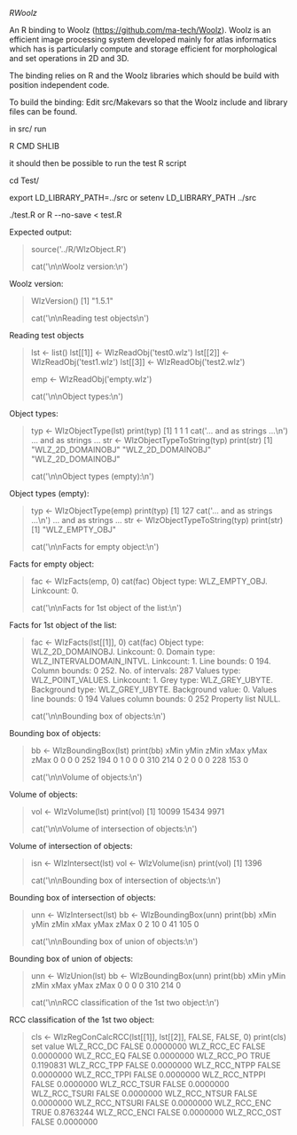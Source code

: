 *RWoolz*

An R binding to Woolz (https://github.com/ma-tech/Woolz). Woolz is an
efficient image processing system developed mainly for atlas informatics
which has is particularly compute and storage efficient for morphological
and set operations in 2D and 3D.

The binding relies on R and the Woolz libraries which should be build with
position independent code.

To build the binding: Edit src/Makevars so that the Woolz include and
library files can be found.

in src/ run
  
  R CMD SHLIB

it should then be possible to run the test R script

  cd Test/

  export LD_LIBRARY_PATH=../src
or
  setenv LD_LIBRARY_PATH ../src

  ./test.R
or
  R --no-save < test.R

Expected output:

  > source('../R/WlzObject.R')
  > 
  > cat('\n\nWoolz version:\n')


  Woolz version:
  > WlzVersion()
  [1] "1.5.1"
  > 
  > cat('\n\nReading test objects\n')


  Reading test objects
  > lst <- list()
  > lst[[1]] <- WlzReadObj('test0.wlz')
  > lst[[2]] <- WlzReadObj('test1.wlz')
  > lst[[3]] <- WlzReadObj('test2.wlz')
  > 
  > emp <- WlzReadObj('empty.wlz')
  > 
  > cat('\n\nObject types:\n')


  Object types:
  > typ <- WlzObjectType(lst)
  > print(typ)
  [1] 1 1 1
  > cat('... and as strings ...\n')
  ... and as strings ...
  > str <- WlzObjectTypeToString(typ)
  > print(str)
  [1] "WLZ_2D_DOMAINOBJ" "WLZ_2D_DOMAINOBJ" "WLZ_2D_DOMAINOBJ"
  > 
  > cat('\n\nObject types (empty):\n')


  Object types (empty):
  > typ <- WlzObjectType(emp)
  > print(typ)
  [1] 127
  > cat('... and as strings ...\n')
  ... and as strings ...
  > str <- WlzObjectTypeToString(typ)
  > print(str)
  [1] "WLZ_EMPTY_OBJ"
  > 
  > cat('\n\nFacts for empty object:\n')


  Facts for empty object:
  > fac <- WlzFacts(emp, 0)
  > cat(fac)
  Object type: WLZ_EMPTY_OBJ.
  Linkcount: 0.
  > 
  > cat('\n\nFacts for 1st object of the list:\n')


  Facts for 1st object of the list:
  > fac <- WlzFacts(lst[[1]], 0)
  > cat(fac)
  Object type: WLZ_2D_DOMAINOBJ.
  Linkcount: 0.
  Domain type: WLZ_INTERVALDOMAIN_INTVL.
  Linkcount: 1.
  Line bounds: 0 194.
  Column bounds: 0 252.
  No. of intervals: 287
  Values type: WLZ_POINT_VALUES.
  Linkcount: 1.
  Grey type: WLZ_GREY_UBYTE.
  Background type: WLZ_GREY_UBYTE.
  Background value: 0.
  Values line bounds: 0 194
  Values column bounds: 0 252
  Property list NULL.
  > 
  > cat('\n\nBounding box of objects:\n')


  Bounding box of objects:
  > bb <- WlzBoundingBox(lst)
  > print(bb)
    xMin yMin zMin xMax yMax zMax
  0    0    0    0  252  194    0
  1    0    0    0  310  214    0
  2    0    0    0  228  153    0
  > 
  > cat('\n\nVolume of objects:\n')


  Volume of objects:
  > vol <- WlzVolume(lst)
  > print(vol)
  [1] 10099 15434  9971
  > 
  > cat('\n\nVolume of intersection of objects:\n')


  Volume of intersection of objects:
  > isn <- WlzIntersect(lst)
  > vol <- WlzVolume(isn)
  > print(vol)
  [1] 1396
  > 
  > cat('\n\nBounding box of intersection of objects:\n')


  Bounding box of intersection of objects:
  > unn <- WlzIntersect(lst)
  > bb <- WlzBoundingBox(unn)
  > print(bb)
    xMin yMin zMin xMax yMax zMax
  0    2   10    0   41  105    0
  > 
  > cat('\n\nBounding box of union of objects:\n')


  Bounding box of union of objects:
  > unn <- WlzUnion(lst)
  > bb <- WlzBoundingBox(unn)
  > print(bb)
    xMin yMin zMin xMax yMax zMax
  0    0    0    0  310  214    0
  > 
  > cat('\n\nRCC classification of the 1st two object:\n')


  RCC classification of the 1st two object:
  > cls <- WlzRegConCalcRCC(lst[[1]], lst[[2]], FALSE, FALSE, 0)
  > print(cls)
		   set     value
  WLZ_RCC_DC     FALSE 0.0000000
  WLZ_RCC_EC     FALSE 0.0000000
  WLZ_RCC_EQ     FALSE 0.0000000
  WLZ_RCC_PO      TRUE 0.1190831
  WLZ_RCC_TPP    FALSE 0.0000000
  WLZ_RCC_NTPP   FALSE 0.0000000
  WLZ_RCC_TPPI   FALSE 0.0000000
  WLZ_RCC_NTPPI  FALSE 0.0000000
  WLZ_RCC_TSUR   FALSE 0.0000000
  WLZ_RCC_TSURI  FALSE 0.0000000
  WLZ_RCC_NTSUR  FALSE 0.0000000
  WLZ_RCC_NTSURI FALSE 0.0000000
  WLZ_RCC_ENC     TRUE 0.8763244
  WLZ_RCC_ENCI   FALSE 0.0000000
  WLZ_RCC_OST    FALSE 0.0000000




